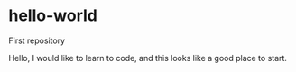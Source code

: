 # hello-world
First repository

Hello,
I would like to learn to code, and this looks like a good place to start.

